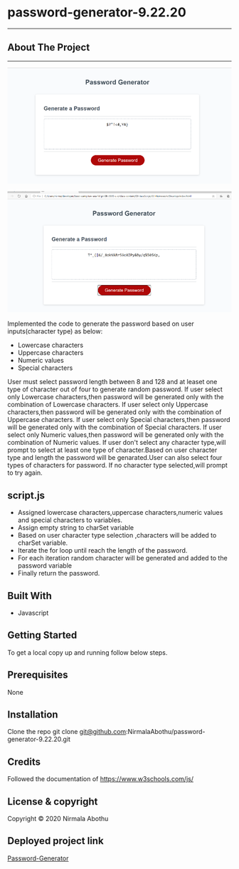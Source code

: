 # password-generator-9.22.20

---

## About The Project

---

![alt text](Assets/Images/image1.PNG)

![alt text](Assets/Images/image2.PNG)

Implemented the code to generate the password based on user inputs(character type) as below:

-    Lowercase characters
-    Uppercase characters
-    Numeric values
-    Special characters

User must select password length between 8 and 128 and at leaset one type of character out of four to generate random password.
If user select only Lowercase characters,then password will be generated only with the combination of Lowercase characters.
If user select only Uppercase characters,then password will be generated only with the combination of Uppercase characters.
If user select only Special characters,then password will be generated only with the combination of Special characters.
If user select only Numeric values,then password will be generated only with the combination of Numeric values.
If user don't select any character type,will prompt to select at least one type of character.Based on user character type and length the password will be genarated.User can also select four types of characters for password.
If no character type selected,will prompt to try again.

## script.js

-    Assigned lowercase characters,uppercase characters,numeric values and special characters to variables.
-    Assign empty string to charSet variable
-    Based on user character type selection ,characters will be added to charSet variable.
-    Iterate the for loop until reach the length of the password.
-    For each iteration random character will be generated and added to the password variable
-    Finally return the password.

## Built With

-    Javascript

## Getting Started

To get a local copy up and running follow below steps.

## Prerequisites

None

## Installation

Clone the repo
git clone git@github.com:NirmalaAbothu/password-generator-9.22.20.git

## Credits

Followed the documentation of https://www.w3schools.com/js/

## License & copyright

Copyright © 2020 Nirmala Abothu

## Deployed project link

[Password-Generator](https://nirmalaabothu.github.io/password-generator-9.22.20/)
